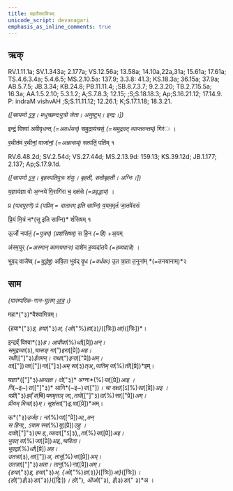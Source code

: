 ```yaml
---
title: महावैश्वामित्रम्  
unicode_script: devanagari  
emphasis_as_inline_comments: true
---   
```


## ऋक्

RV.1.11.1a; SV.1.343a; 2.177a; VS.12.56a; 13.58a; 14.10a,22a,31a; 15.61a; 17.61a; TS.4.6.3.4a; 5.4.6.5; MS.2.10.5a: 137.9; 3.3.8: 41.3; KS.18.3a; 36.15a; 37.9a; AB.5.7.5; JB.3.34; KB.24.8; PB.11.11.4; ;SB.8.7.3.7; 9.2.3.20; TB.2.7.15.5a; 16.3a; AA.1.5.2.10; 5.3.1.2; A;S.7.8.3; 12.15; ;S;S.18.18.3; Ap;S.16.21.12; 17.14.9. P: indraM vishvAH ;S;S.11.11.12; 12.26.1; K;S.17.1.18; 18.3.21.

*([सायणो [ऽत्र](https://archive.org/stream/RgVedaWithSayanasCommentaryPart3/rv_sayanabhasya_part3%23page/n413/mode/2up&sa=D&ust=1542425956355000)। मधुच्छन्दःपुत्रो जेता। अनुष्टुभ्। इन्द्रः।])*

इन्द्रं॒ विश्वा॑ अवीवृधन्त् *(=अवर्धयन्)* समु॒द्रव्य॑चसं॒ *(=समुद्रवद् व्याप्तवन्तम्)* गिर॑ः ।

र॒थीत॑मं र॒थीनां॒ वाजा॑नां॒ *(=अन्नानाम्)* सत्प॑तिं॒ पति॑म् १

RV.6.48.2d; SV.2.54d; VS.27.44d; MS.2.13.9d: 159.13; KS.39.12d; JB.1.177; 2.137; Ap;S.17.9.1d.

*([सायणो [ऽत्र](https://archive.org/stream/RgVedaWithSayanasCommentaryPart3/rv_sayanabhasya_part3%23page/n413/mode/2up&sa=D&ust=1542425956356000)। बृहस्पतिपुत्रः शंयुः। बृहती, सतोबृहती। अग्निः।])*

य॒ज्ञाय॑ज्ञा वो अ॒ग्नये॑ गि॒रागि॑रा च॒ दक्ष॑से *(=प्रवृद्धाय)* ।

प्र *(पादपूरणे)* प्र॑ *(पप्रिम् = दातारम् इति साम्नि)*  व॒यम॒मृतं॑ जा॒तवे॑दसं

प्रि॒यं मि॒त्रं न*(सु इति साम्नि)* शं॑सिषम् १

ऊ॒र्जो नपा॑तं॒ *(=पुत्रम्)* *(प्रशंसिषम्)* स हि॒न *(=हि)* +अ॒यम्

अ॑स्म॒युर् *(=अस्मान् कामयमानः)* दाशे॑म ह॒व्यदा॑तये *(=हव्यदात्रे)* ।

भुव॒द् वाजे॑ष्व् *(=युद्धेषु)* अवि॒ता भुव॑द् वृ॒ध *(=वर्धकः)* उ॒त त्रा॒ता त॒नूना॑म् *(=तनयानाम्)*२

## साम

*(पारम्परिक-गान-मूलम् [अत्र](https://sanskritdocuments.org/sites/pssramanujaswamy/AASHEERVACHANA%2520SAAMAANI.pdf&sa=D&ust=1542425956357000)।)*

महा*("३)*वैश्वामित्रम्।

{हया*("३)*इ, हया*("३)*अ, {ओ*("%)*हा*(३)*}*([त्रिः])*आ}*([त्रिः])*।

इन्द्रव्ँ विश्वा*(३)*ह। आवीवा*(%)*र्धा*([प्रे])*अन्।  
समुद्रव्या*(३)*,चासङ् गा*(“)*इरा*([प्रे])*अह।  
रथी*(["]"३)*ईतमम्। राथा*(“)*इना*(["प्रे])*अम्।  
वा*(["])*जा*(["])*ना*(["]३)*अम् सा*(३)*त्अ,,पातिम् पा*(%)*ती*([प्रे])*इम्।

यज्ञा*(["]"३)*आयज्ञा। वो*("३)* अग्ना*(%)*या*([प्रे])*आइ ।  
गि*(~इ~)*रा*(["]"३)* आगि*(~इ~)*रा*(["])*। चा दक्षा*([ऽ]%)*सा*([प्रे])*अइ ।  
पप्री*("३)*इव्ँ व*(~~वि~~)*यममृतञ् जा,,तावे*(["]"३)*दा*(%)*सा*(["प्रे])*अम्।  
प्रीयम् मित्रा*(३)*म्। सूशंसा*(“)*इ,षा*([प्रे])*अम्।  

ऊ*("३)*उर्जह। ना*(%)*पा*(["प्रे])*आ,,तन्  
स हिना,, ऽयाम स्मा*(%)*यू*([प्रे])*उहु ।  
दाशे*(["]"३)*एम ह,,व्यादा*(["ऽ]३)*,,ता*(%)*या*([प्रे])*अइ।  
भुवत् वा*(%)*जा*([प्रे])*अइ,,ष्वविता।  
भूवद्वा*(%)*र्धा*([प्रे])*अह।  
उतत्रा*(३)*,ता*(["])*अ, तानू*(%)*ना*([प्रे])*अम्।  
उतत्रा*(["]"३)*अता। तानू*(%)*ना*([प्रे])*अम्।  
{हया*("३)*इ, हया*("३)*अ, {ओ*("%)*हा*(३)*}*([त्रिः])*आ}*([त्रिः])*।  
{हो*(")*ई*(३)*डा*("३)*}*([द्विः])*। हो*(")*, ऒओ*("३)*, ई*(३)*डा*(" ३)*अ ।